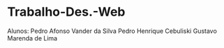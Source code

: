# Trabalho-Des.-Web

Alunos:
Pedro Afonso Vander da Silva
Pedro Henrique Cebuliski
Gustavo Marenda de Lima
